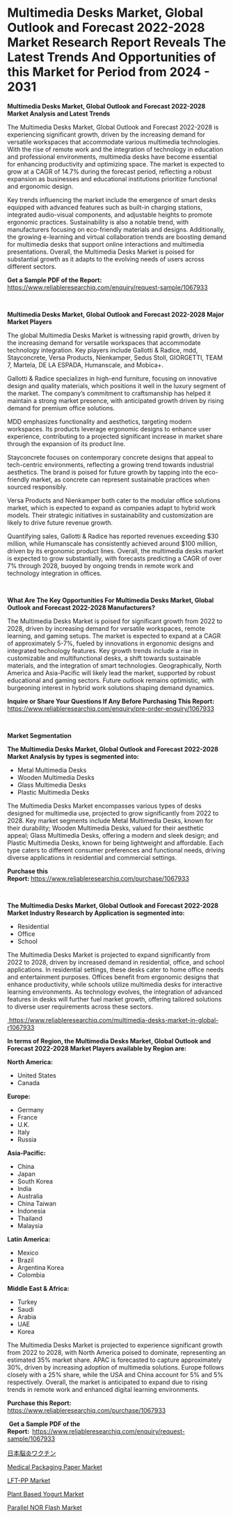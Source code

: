 <p><h1>Multimedia Desks Market, Global Outlook and Forecast 2022-2028 Market Research Report Reveals The Latest Trends And Opportunities of this Market for Period from 2024 - 2031</h1></p><p><strong>Multimedia Desks Market, Global Outlook and Forecast 2022-2028 Market Analysis and Latest Trends</strong></p>
<p><p>The Multimedia Desks Market, Global Outlook and Forecast 2022-2028 is experiencing significant growth, driven by the increasing demand for versatile workspaces that accommodate various multimedia technologies. With the rise of remote work and the integration of technology in education and professional environments, multimedia desks have become essential for enhancing productivity and optimizing space. The market is expected to grow at a CAGR of 14.7% during the forecast period, reflecting a robust expansion as businesses and educational institutions prioritize functional and ergonomic design.</p><p>Key trends influencing the market include the emergence of smart desks equipped with advanced features such as built-in charging stations, integrated audio-visual components, and adjustable heights to promote ergonomic practices. Sustainability is also a notable trend, with manufacturers focusing on eco-friendly materials and designs. Additionally, the growing e-learning and virtual collaboration trends are boosting demand for multimedia desks that support online interactions and multimedia presentations. Overall, the Multimedia Desks Market is poised for substantial growth as it adapts to the evolving needs of users across different sectors.</p></p>
<p><strong>Get a Sample PDF of the Report:&nbsp;</strong> <a href="https://www.reliableresearchiq.com/enquiry/request-sample/1067933">https://www.reliableresearchiq.com/enquiry/request-sample/1067933</a></p>
<p>&nbsp;</p>
<p><strong>Multimedia Desks Market, Global Outlook and Forecast 2022-2028 Major Market Players</strong></p>
<p><p>The global Multimedia Desks Market is witnessing rapid growth, driven by the increasing demand for versatile workspaces that accommodate technology integration. Key players include Gallotti & Radice, mdd, Stayconcrete, Versa Products, Nienkamper, Sedus Stoll, GIORGETTI, TEAM 7, Martela, DE LA ESPADA, Humanscale, and Mobica+.</p><p>Gallotti & Radice specializes in high-end furniture, focusing on innovative design and quality materials, which positions it well in the luxury segment of the market. The company’s commitment to craftsmanship has helped it maintain a strong market presence, with anticipated growth driven by rising demand for premium office solutions.</p><p>MDD emphasizes functionality and aesthetics, targeting modern workspaces. Its products leverage ergonomic designs to enhance user experience, contributing to a projected significant increase in market share through the expansion of its product line.</p><p>Stayconcrete focuses on contemporary concrete designs that appeal to tech-centric environments, reflecting a growing trend towards industrial aesthetics. The brand is poised for future growth by tapping into the eco-friendly market, as concrete can represent sustainable practices when sourced responsibly.</p><p>Versa Products and Nienkamper both cater to the modular office solutions market, which is expected to expand as companies adapt to hybrid work models. Their strategic initiatives in sustainability and customization are likely to drive future revenue growth.</p><p>Quantifying sales, Gallotti & Radice has reported revenues exceeding $30 million, while Humanscale has consistently achieved around $100 million, driven by its ergonomic product lines. Overall, the multimedia desks market is expected to grow substantially, with forecasts predicting a CAGR of over 7% through 2028, buoyed by ongoing trends in remote work and technology integration in offices.</p></p>
<p>&nbsp;</p>
<p><strong>What Are The Key Opportunities For Multimedia Desks Market, Global Outlook and Forecast 2022-2028 Manufacturers?</strong></p>
<p><p>The Multimedia Desks Market is poised for significant growth from 2022 to 2028, driven by increasing demand for versatile workspaces, remote learning, and gaming setups. The market is expected to expand at a CAGR of approximately 5-7%, fueled by innovations in ergonomic designs and integrated technology features. Key growth trends include a rise in customizable and multifunctional desks, a shift towards sustainable materials, and the integration of smart technologies. Geographically, North America and Asia-Pacific will likely lead the market, supported by robust educational and gaming sectors. Future outlook remains optimistic, with burgeoning interest in hybrid work solutions shaping demand dynamics.</p></p>
<p><strong>Inquire or Share Your Questions If Any Before Purchasing This Report:</strong> <a href="https://www.reliableresearchiq.com/enquiry/pre-order-enquiry/1067933">https://www.reliableresearchiq.com/enquiry/pre-order-enquiry/1067933</a></p>
<p>&nbsp;</p>
<p><strong>Market Segmentation</strong></p>
<p><strong>The Multimedia Desks Market, Global Outlook and Forecast 2022-2028 Market Analysis by types is segmented into:</strong></p>
<p><ul><li>Metal Multimedia Desks</li><li>Wooden Multimedia Desks</li><li>Glass Multimedia Desks</li><li>Plastic Multimedia Desks</li></ul></p>
<p><p>The Multimedia Desks Market encompasses various types of desks designed for multimedia use, projected to grow significantly from 2022 to 2028. Key market segments include Metal Multimedia Desks, known for their durability; Wooden Multimedia Desks, valued for their aesthetic appeal; Glass Multimedia Desks, offering a modern and sleek design; and Plastic Multimedia Desks, known for being lightweight and affordable. Each type caters to different consumer preferences and functional needs, driving diverse applications in residential and commercial settings.</p></p>
<p><strong>Purchase this Report:&nbsp;</strong><a href="https://www.reliableresearchiq.com/purchase/1067933">https://www.reliableresearchiq.com/purchase/1067933</a></p>
<p>&nbsp;</p>
<p><strong>The Multimedia Desks Market, Global Outlook and Forecast 2022-2028 Market Industry Research by Application is segmented into:</strong></p>
<p><ul><li>Residential</li><li>Office</li><li>School</li></ul></p>
<p><p>The Multimedia Desks Market is projected to expand significantly from 2022 to 2028, driven by increased demand in residential, office, and school applications. In residential settings, these desks cater to home office needs and entertainment purposes. Offices benefit from ergonomic designs that enhance productivity, while schools utilize multimedia desks for interactive learning environments. As technology evolves, the integration of advanced features in desks will further fuel market growth, offering tailored solutions to diverse user requirements across these sectors.</p></p>
<p><a href="https://www.reliableresearchiq.com/multimedia-desks-market-in-global-r1067933">&nbsp;https://www.reliableresearchiq.com/multimedia-desks-market-in-global-r1067933</a></p>
<p><strong>In terms of Region, the Multimedia Desks Market, Global Outlook and Forecast 2022-2028 Market Players available by Region are:</strong></p>
<p>
    <p> <strong> North America: </strong>
        <ul>
            <li>United States</li>
            <li>Canada</li>
        </ul>
        </p> 
    <p> <strong> Europe: </strong>
        <ul>
            <li>Germany</li>
            <li>France</li>
            <li>U.K.</li>
            <li>Italy</li>
            <li>Russia</li>
        </ul>
        </p> 
    <p> <strong> Asia-Pacific: </strong>
        <ul>
            <li>China</li>
            <li>Japan</li>
            <li>South Korea</li>
            <li>India</li>
            <li>Australia</li>
            <li>China Taiwan</li>
            <li>Indonesia</li>
            <li>Thailand</li>
            <li>Malaysia</li>
        </ul>
        </p> 
    <p> <strong> Latin America: </strong>
        <ul>
            <li>Mexico</li>
            <li>Brazil</li>
            <li>Argentina Korea</li>
            <li>Colombia</li>
        </ul>
        </p> 
    <p> <strong> Middle East & Africa: </strong>
        <ul>
            <li>Turkey</li>
            <li>Saudi</li>
            <li>Arabia</li>
            <li>UAE</li>
            <li>Korea</li>
        </ul>
    </p>
    </p>
<p><p>The Multimedia Desks Market is projected to experience significant growth from 2022 to 2028, with North America poised to dominate, representing an estimated 35% market share. APAC is forecasted to capture approximately 30%, driven by increasing adoption of multimedia solutions. Europe follows closely with a 25% share, while the USA and China account for 5% and 5% respectively. Overall, the market is anticipated to expand due to rising trends in remote work and enhanced digital learning environments.</p></p>
<p><strong>Purchase this Report: </strong><a href="https://www.reliableresearchiq.com/purchase/1067933">https://www.reliableresearchiq.com/purchase/1067933</a></p>
<p>&nbsp;<strong>Get a Sample PDF of the Report:&nbsp;&nbsp;</strong><a href="https://www.reliableresearchiq.com/enquiry/request-sample/1067933">https://www.reliableresearchiq.com/enquiry/request-sample/1067933</a></p>
<p><strong></strong></p>
<p><p><a href="https://medium.com/@uyjtuy6/%E6%97%A5%E6%9C%AC%E8%84%B3%E7%82%8E%E3%83%AF%E3%82%AF%E3%83%81%E3%83%B3%E5%B8%82%E5%A0%B4%E3%81%AE%E6%96%B0%E3%81%9F%E3%81%AA%E3%83%88%E3%83%AC%E3%83%B3%E3%83%89-2024%E5%B9%B4%E3%81%8B%E3%82%892031%E5%B9%B4%E3%81%BE%E3%81%A7%E3%81%AE%E3%82%B0%E3%83%AD%E3%83%BC%E3%83%90%E3%83%AB%E3%81%AA%E5%B1%95%E6%9C%9B%E3%81%A8%E5%B0%86%E6%9D%A5%E3%81%AE%E8%A6%8B%E9%80%9A%E3%81%97-77bf50586e79">日本脳炎ワクチン</a></p><p><a href="https://issuu.com/reportprime-2/docs/medical-packaging-paper-market-size_4c6e1b76b4dc94">Medical Packaging Paper Market</a></p><p><a href="https://issuu.com/reportprime-2/docs/lft-pp-market-size-2030.pptx_9a4f5753626f1f">LFT-PP Market</a></p><p><a href="https://medium.com/@bradleyills65767/plant-based-yogurt-market-forecasts-market-trends-and-impact-analysis-2024-2031-817fd904494c">Plant Based Yogurt Market</a></p><p><a href="https://medium.com/@marisolking1/parallel-nor-flash-market-trends-a-detailed-study-of-its-market-segmentation-and-analyzing-the-40c08ff4a7ab">Parallel NOR Flash Market</a></p></p>